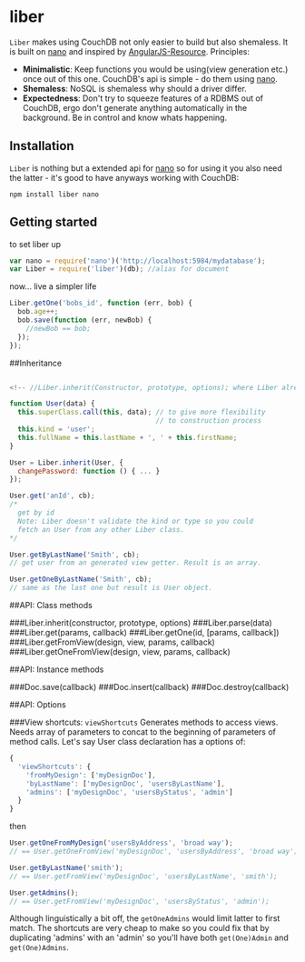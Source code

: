 liber
=====
`Liber` makes using CouchDB not only easier to build but also shemaless. It is built on [nano][nano] and inspired by [AngularJS-Resource][angular].
Principles:
* **Minimalistic**: Keep functions you would be using(view generation etc.) once out of this one. CouchDB's api is simple - do them using [nano][nano].
* **Shemaless**: NoSQL is shemaless why should a driver differ.
* **Expectedness**: Don't try to squeeze features of a RDBMS out of CouchDB, ergo don't generate anything automatically in the background. Be in control and know whats happening.

## Installation
`Liber` is nothing but a extended api for [nano][nano] so for using it you also need the latter - it's good to have anyways working with CouchDB:

`npm install liber nano`

## Getting started
to set liber up
``` js
var nano = require('nano')('http://localhost:5984/mydatabase');
var Liber = require('liber')(db); //alias for document
```
now... live a simpler life
``` js
Liber.getOne('bobs_id', function (err, bob) {
  bob.age++;
  bob.save(function (err, newBob) {
    //newBob == bob;
  });
});
```

##Inheritance
``` js

<!-- //Liber.inherit(Constructor, prototype, options); where Liber already has a pointer to database. -->

function User(data) {
  this.superClass.call(this, data); // to give more flexibility
                                    // to construction process
  this.kind = 'user';
  this.fullName = this.lastName + ', ' + this.firstName;
}

User = Liber.inherit(User, {
  changePassword: function () { ... }
});

User.get('anId', cb);
/*
  get by id
  Note: Liber doesn't validate the kind or type so you could
  fetch an User from any other Liber class.
*/

User.getByLastName('Smith', cb);
// get user from an generated view getter. Result is an array.

User.getOneByLastName('Smith', cb);
// same as the last one but result is User object.

```

##API: Class methods

###Liber.inherit(constructor, prototype, options)
###Liber.parse(data)
###Liber.get(params, callback)
###Liber.getOne(id, [params, callback])
###Liber.getFromView(design, view, params, callback)
###Liber.getOneFromView(design, view, params, callback)

##API: Instance methods

###Doc.save(callback)
###Doc.insert(callback)
###Doc.destroy(callback)

##API: Options

###View shortcuts: `viewShortcuts`
Generates methods to access views. Needs array of parameters to concat to the 
beginning of parameters of method calls.
Let's say User class declaration has a options of:
``` js
{
  'viewShortcuts': {
    'fromMyDesign': ['myDesignDoc'],
    'byLastName': ['myDesignDoc', 'usersByLastName'],
    'admins': ['myDesignDoc', 'usersByStatus', 'admin']
  }
}
```
then
``` js
User.getOneFromMyDesign('usersByAddress', 'broad way');
// == User.getOneFromView('myDesignDoc', 'usersByAddress', 'broad way');

User.getByLastName('smith');
// == User.getFromView('myDesignDoc', 'usersByLastName', 'smith');

User.getAdmins();
// == User.getFromView('myDesignDoc', 'usersByStatus', 'admin');
```
Although linguistically a bit off, the `getOneAdmins` would limit latter to first 
match. The shortcuts are very cheap to make so you could fix that by duplicating 
'admins' with an 'admin' so you'll have both `get(One)Admin` and `get(One)Admins`.



[npm]: http://npmjs.org
[nano]: http://github.com/dscape/nano
[angular]: http://angularjs.org
